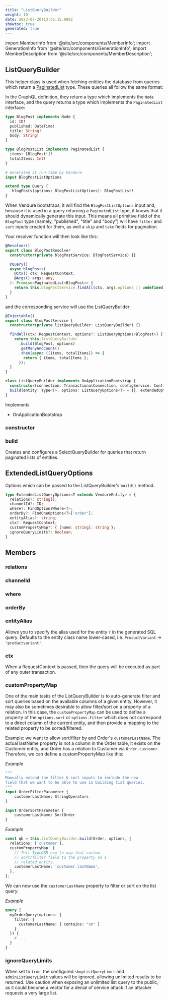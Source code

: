 ```yaml
---
title: "ListQueryBuilder"
weight: 10
date: 2023-07-20T13:56:15.880Z
showtoc: true
generated: true
---
```

<!-- This file was generated from the Vendure source. Do not modify. Instead, re-run the "docs:build" script -->
import MemberInfo from '@site/src/components/MemberInfo';
import GenerationInfo from '@site/src/components/GenerationInfo';
import MemberDescription from '@site/src/components/MemberDescription';


## ListQueryBuilder

<GenerationInfo sourceFile="packages/core/src/service/helpers/list-query-builder/list-query-builder.ts" sourceLine="199" packageName="@vendure/core" />

This helper class is used when fetching entities the database from queries which return a <a href='/typescript-api/common/paginated-list#paginatedlist'>PaginatedList</a> type.
These queries all follow the same format:

In the GraphQL definition, they return a type which implements the `Node` interface, and the query returns a
type which implements the `PaginatedList` interface:

```GraphQL
type BlogPost implements Node {
  id: ID!
  published: DateTime!
  title: String!
  body: String!
}

type BlogPostList implements PaginatedList {
  items: [BlogPost!]!
  totalItems: Int!
}

# Generated at run-time by Vendure
input BlogPostListOptions

extend type Query {
   blogPosts(options: BlogPostListOptions): BlogPostList!
}
```
When Vendure bootstraps, it will find the `BlogPostListOptions` input and, because it is used in a query
returning a `PaginatedList` type, it knows that it should dynamically generate this input. This means
all primitive field of the `BlogPost` type (namely, "published", "title" and "body") will have `filter` and
`sort` inputs created for them, as well a `skip` and `take` fields for pagination.

Your resolver function will then look like this:

```TypeScript
@Resolver()
export class BlogPostResolver
  constructor(private blogPostService: BlogPostService) {}

  @Query()
  async blogPosts(
    @Ctx() ctx: RequestContext,
    @Args() args: any,
  ): Promise<PaginatedList<BlogPost>> {
    return this.blogPostService.findAll(ctx, args.options || undefined);
  }
}
```

and the corresponding service will use the ListQueryBuilder:

```TypeScript
@Injectable()
export class BlogPostService {
  constructor(private listQueryBuilder: ListQueryBuilder) {}

  findAll(ctx: RequestContext, options?: ListQueryOptions<BlogPost>) {
    return this.listQueryBuilder
      .build(BlogPost, options)
      .getManyAndCount()
      .then(async ([items, totalItems]) => {
        return { items, totalItems };
      });
  }
}
```

```ts title="Signature"
class ListQueryBuilder implements OnApplicationBootstrap {
  constructor(connection: TransactionalConnection, configService: ConfigService)
  build(entity: Type<T>, options: ListQueryOptions<T> = {}, extendedOptions: ExtendedListQueryOptions<T> = {}) => SelectQueryBuilder<T>;
}
```
Implements

 * OnApplicationBootstrap



### constructor

<MemberInfo kind="method" type="(connection: <a href='/typescript-api/data-access/transactional-connection#transactionalconnection'>TransactionalConnection</a>, configService: ConfigService) => ListQueryBuilder"   />


### build

<MemberInfo kind="method" type="(entity: Type&#60;T&#62;, options: ListQueryOptions&#60;T&#62; = {}, extendedOptions: <a href='/typescript-api/data-access/list-query-builder#extendedlistqueryoptions'>ExtendedListQueryOptions</a>&#60;T&#62; = {}) => SelectQueryBuilder&#60;T&#62;"   />

Creates and configures a SelectQueryBuilder for queries that return paginated lists of entities.


## ExtendedListQueryOptions

<GenerationInfo sourceFile="packages/core/src/service/helpers/list-query-builder/list-query-builder.ts" sourceLine="40" packageName="@vendure/core" />

Options which can be passed to the ListQueryBuilder's `build()` method.

```ts title="Signature"
type ExtendedListQueryOptions<T extends VendureEntity> = {
  relations?: string[];
  channelId?: ID;
  where?: FindOptionsWhere<T>;
  orderBy?: FindOneOptions<T>['order'];
  entityAlias?: string;
  ctx?: RequestContext;
  customPropertyMap?: { [name: string]: string };
  ignoreQueryLimits?: boolean;
}
```
## Members


### relations

<MemberInfo kind="property" type="string[]"   />


### channelId

<MemberInfo kind="property" type="<a href='/typescript-api/common/id#id'>ID</a>"   />


### where

<MemberInfo kind="property" type="FindOptionsWhere&#60;T&#62;"   />


### orderBy

<MemberInfo kind="property" type="FindOneOptions&#60;T&#62;['order']"   />


### entityAlias

<MemberInfo kind="property" type="string"  since="1.6.0"  />

Allows you to specify the alias used for the entity `T` in the generated SQL query.
Defaults to the entity class name lower-cased, i.e. `ProductVariant` -> `'productvariant'`.
### ctx

<MemberInfo kind="property" type="<a href='/typescript-api/request/request-context#requestcontext'>RequestContext</a>"   />

When a RequestContext is passed, then the query will be
executed as part of any outer transaction.
### customPropertyMap

<MemberInfo kind="property" type="{ [name: string]: string }"   />

One of the main tasks of the ListQueryBuilder is to auto-generate filter and sort queries based on the
available columns of a given entity. However, it may also be sometimes desirable to allow filter/sort
on a property of a relation. In this case, the `customPropertyMap` can be used to define a property
of the `options.sort` or `options.filter` which does not correspond to a direct column of the current
entity, and then provide a mapping to the related property to be sorted/filtered.

Example: we want to allow sort/filter by and Order's `customerLastName`. The actual lastName property is
not a column in the Order table, it exists on the Customer entity, and Order has a relation to Customer via
`Order.customer`. Therefore, we can define a customPropertyMap like this:

*Example*

```GraphQL
"""
Manually extend the filter & sort inputs to include the new
field that we want to be able to use in building list queries.
"""
input OrderFilterParameter {
    customerLastName: StringOperators
}

input OrderSortParameter {
    customerLastName: SortOrder
}
```

*Example*

```ts
const qb = this.listQueryBuilder.build(Order, options, {
  relations: ['customer'],
  customPropertyMap: {
    // Tell TypeORM how to map that custom
    // sort/filter field to the property on a
    // related entity.
    customerLastName: 'customer.lastName',
  },
};
```
We can now use the `customerLastName` property to filter or sort
on the list query:

*Example*

```GraphQL
query {
  myOrderQuery(options: {
    filter: {
      customerLastName: { contains: "sm" }
    }
  }) {
    # ...
  }
}
```
### ignoreQueryLimits

<MemberInfo kind="property" type="boolean" default="false"  since="2.0.2"  />

When set to `true`, the configured `shopListQueryLimit` and `adminListQueryLimit` values will be ignored,
allowing unlimited results to be returned. Use caution when exposing an unlimited list query to the public,
as it could become a vector for a denial of service attack if an attacker requests a very large list.
